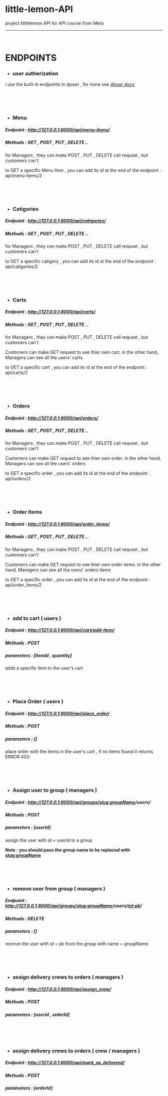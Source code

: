 # little-lemon-API
project littlelemon API for API course from Meta


<hr>
<br>

# ENDPOINTS

- ### user autherization
i use the built-in endpoints in djoser , for more see [djoser docs](https://djoser.readthedocs.io/en/latest/)


<br> <br> <br>


- ### Menu

##### Endpoint : http://127.0.0.1:8000/api/menu-items/

##### Methods : GET , POST , PUT , DELETE...

for Managers , they can make POST , PUT , DELETE call requset , but customers can't

to GET a specific Menu Item , you can add its id at the end of the endpoint : api/menu-items/2

<br> <br> <br>

- ### Catigories

##### Endpoint : http://127.0.0.1:8000/api/catigories/

##### Methods : GET , POST , PUT , DELETE...

for Managers , they can make POST , PUT , DELETE call requset , but customers can't

to GET a specific catigory , you can add its id at the end of the endpoint : api/catigories/2

<br> <br> <br>

- ### Carts

##### Endpoint : http://127.0.0.1:8000/api/carts/

##### Methods : GET , POST , PUT , DELETE...

for Managers , they can make POST , PUT , DELETE call requset , but customers can't

Customers can make GET request to see thier own cart. in the other hand, Managers can see all the users' carts

to GET a specific cart , you can add its id at the end of the endpoint : api/carts/2

<br> <br> <br>

- ### Orders

##### Endpoint : http://127.0.0.1:8000/api/orders/

##### Methods : GET , POST , PUT , DELETE...

for Managers , they can make POST , PUT , DELETE call requset , but customers can't

Customers can make GET request to see thier own order. in the other hand, Managers can see all the users' orders

to GET a specific order , you can add its id at the end of the endpoint : api/orders/2

<br> <br> <br>

- ### Order Items

##### Endpoint : http://127.0.0.1:8000/api/order_items/

##### Methods : GET , POST , PUT , DELETE...

for Managers , they can make POST , PUT , DELETE call requset , but customers can't

Customers can make GET request to see thier own order items. in the other hand, Managers can see all the users' orders items

to GET a specific order , you can add its id at the end of the endpoint : api/order_items/2


<br> <br> <br>


- ### add to cart ( users )

##### Endpoint : http://127.0.0.1:8000/api/cart/add-item/

##### Methods : POST

##### parameters : [itemId , quantity]

adds a specific item to the user's cart

<br> <br> <br>


- ### Place Order ( users )

##### Endpoint : http://127.0.0.1:8000/api/place_order/

##### Methods : POST

##### parameters : []

place order with the items in the user's cart , if no items found it returns ERROR 403.


<br> <br> <br>


- ### Assign user to group ( managers )

##### Endpoint : http://127.0.0.1:8000/api/groups/<slug:groupName>/users/

##### Methods : POST

##### parameters : [userId]

assign the user with id = userId to a group

**Note : you should pass the group name to be replaced with <slug:groupName>**

<br> <br> <br>


- ### remove user from group ( managers )

##### Endpoint : http://127.0.0.1:8000/api/groups/<slug:groupName>/users/<int:pk>/

##### Methods : DELETE

##### parameters : []

reomve the user with id = pk from the group with name = groupName



<br> <br> <br>


- ### assign delivery crews to orders ( managers )

##### Endpoint : http://127.0.0.1:8000/api/assign_crew/

##### Methods : POST

##### parameters : [userId , orderId]


<br> <br> <br>


- ### assign delivery crews to orders ( crew / managers )

##### Endpoint : http://127.0.0.1:8000/api/mark_as_delivered/

##### Methods : POST

##### parameters : [orderId]
